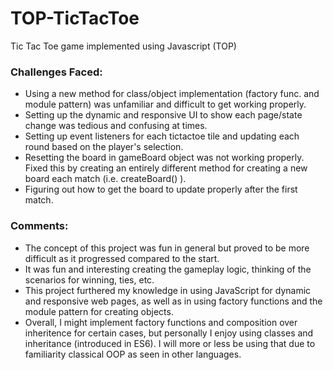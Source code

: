 # TOP-TicTacToe
Tic Tac Toe game implemented using Javascript (TOP)

### Challenges Faced: 
- Using a new method for class/object implementation (factory func. and module pattern) was unfamiliar and difficult to get working properly.
- Setting up the dynamic and responsive UI to show each page/state change was tedious and confusing at times.
- Setting up event listeners for each tictactoe tile and updating each round based on the player's selection.
- Resetting the board in gameBoard object was not working properly. Fixed this by creating an entirely different method for creating a new board each match (i.e. createBoard() ). 
- Figuring out how to get the board to update properly after the first match.

### Comments: 
- The concept of this project was fun in general but proved to be more difficult as it progressed compared to the start. 
- It was fun and interesting creating the gameplay logic, thinking of the scenarios for winning, ties, etc. 
- This project furthered my knowledge in using JavaScript for dynamic and responsive web pages, as well as in using factory functions and the module pattern for creating objects.
- Overall, I might implement factory functions and composition over inheritence for certain cases, but personally I enjoy using classes and inheritance (introduced in ES6). I will more or less be using that due to familiarity classical OOP as seen in other languages. 